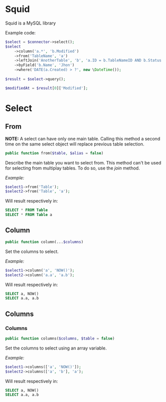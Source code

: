 # Squid
Squid is a MySQL library

Example code:
```php
$select = $connector->select();
$select
	->column('a.*', 'b.Modified')
	->from('TableName', 'a')
	->leftJoin('AnotherTable', 'b', 'a.ID = b.TableNameID AND b.Status = ?', 'valid')
	->byField('b.Name', 'Jhon')
	->where('DATE(a.Created) > ?', new \DateTime());
	
$result = $select->query();

$modifiedAt = $result[0]['Modified'];
```

# Select

## From
**NOTE:** A select can have only one main table. Calling this method a second time on the same select object will replace
previous table selection.

```php
public function from($table, $alias = false)
```

Describe the main table you want to select from. This method can't be used for selecting from multiplay tables. To do so, use the _join_ method.

_Example:_
```php
$select1->from('Table');
$select2->from('Table', 'a');
```
Will result respectively in:
```sql
SELECT * FROM Table
SELECT * FROM Table a
```

## Column
```php
public function column(...$columns)
```

Set the columns to select.

_Example:_
```php
$select1->column('a', 'NOW()');
$select2->column('a.a', 'a.b');
```
Will result respectively in:
```sql
SELECT a, NOW()
SELECT a.a, a.b
```

## Columns
### Columns
```php
public function columns($columns, $table = false)
```
Set the columns to select using an array variable.

_Example:_
```php
$select1->columns(['a', 'NOW()']);
$select2->columns(['a', 'b'], 'a');
```
Will result respectively in:
```sql
SELECT a, NOW()
SELECT a.a, a.b
```
